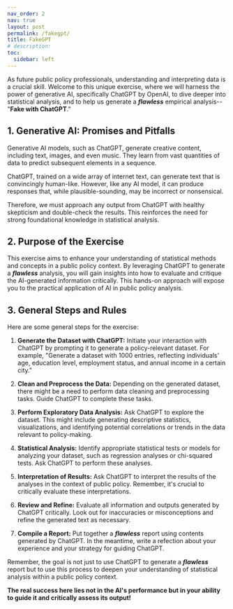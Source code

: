 ```yaml
---
nav_order: 2
nav: true
layout: post
permalink: /fakegpt/
title: FakeGPT
# description:
toc:
  sidebar: left
---
```


As future public policy professionals, understanding and interpreting data is a crucial skill. Welcome to this unique exercise, where we will harness the power of generative AI, specifically ChatGPT by OpenAI, to dive deeper into statistical analysis, and to help us generate a **_flawless_** empirical analysis--"**Fake with ChatGPT**."

## 1. Generative AI: Promises and Pitfalls

Generative AI models, such as ChatGPT, generate creative content, including text, images, and even music. They learn from vast quantities of data to predict subsequent elements in a sequence.

ChatGPT, trained on a wide array of internet text, can generate text that is convincingly human-like. However, like any AI model, it can produce responses that, while plausible-sounding, may be incorrect or nonsensical.

Therefore, we must approach any output from ChatGPT with healthy skepticism and double-check the results. This reinforces the need for strong foundational knowledge in statistical analysis.

## 2. Purpose of the Exercise

This exercise aims to enhance your understanding of statistical methods and concepts in a public policy context. By leveraging ChatGPT to generate a **_flawless_** analysis, you will gain insights into how to evaluate and critique the AI-generated information critically. This hands-on approach will expose you to the practical application of AI in public policy analysis.

## 3. General Steps and Rules

Here are some general steps for the exercise:

1. **Generate the Dataset with ChatGPT:** Initiate your interaction with ChatGPT by prompting it to generate a policy-relevant dataset. For example, "Generate a dataset with 1000 entries, reflecting individuals' age, education level, employment status, and annual income in a certain city."

2. **Clean and Preprocess the Data:** Depending on the generated dataset, there might be a need to perform data cleaning and preprocessing tasks. Guide ChatGPT to complete these tasks.

3. **Perform Exploratory Data Analysis:** Ask ChatGPT to explore the dataset. This might include generating descriptive statistics, visualizations, and identifying potential correlations or trends in the data relevant to policy-making.

4. **Statistical Analysis:** Identify appropriate statistical tests or models for analyzing your dataset, such as regression analyses or chi-squared tests. Ask ChatGPT to perform these analyses.

5. **Interpretation of Results:** Ask ChatGPT to interpret the results of the analyses in the context of public policy. Remember, it's crucial to critically evaluate these interpretations.

6. **Review and Refine:** Evaluate all information and outputs generated by ChatGPT critically. Look out for inaccuracies or misconceptions and refine the generated text as necessary.

7. **Compile a Report:** Put together a **_flawless_** report using contents generated by ChatGPT. In the meantime, write a refection about your experience and your strategy for guiding ChatGPT.

Remember, the goal is not just to use ChatGPT to generate a **_flawless_** report but to use this process to deepen your understanding of statistical analysis within a public policy context. 

**The real success here lies not in the AI's performance but in your ability to guide it and critically assess its output!**
